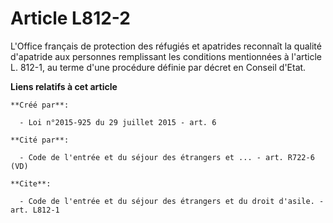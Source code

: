 # Article L812-2

L'Office français de protection des réfugiés et apatrides reconnaît la qualité d'apatride aux personnes remplissant les
conditions mentionnées à l'article L. 812-1, au terme d'une procédure définie par décret en Conseil d'Etat.

**Liens relatifs à cet article**

	**Créé par**:

	  - Loi n°2015-925 du 29 juillet 2015 - art. 6

	**Cité par**:

	  - Code de l'entrée et du séjour des étrangers et ... - art. R722-6 (VD)

	**Cite**:

	  - Code de l'entrée et du séjour des étrangers et du droit d'asile. - art. L812-1
